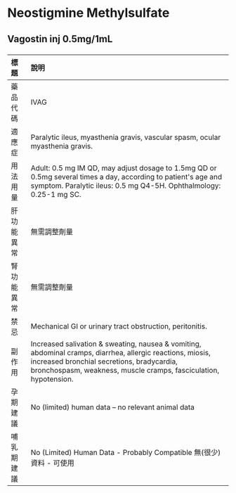 # Neostigmine Methylsulfate

## Vagostin inj 0.5mg/1mL

##### 

| 標題       | 說明                                                                                                                                                                                                                        |
|:-----------|:----------------------------------------------------------------------------------------------------------------------------------------------------------------------------------------------------------------------------|
| 藥品代碼   | IVAG                                                                                                                                                                                                                        |
| 適應症     | Paralytic ileus, myasthenia gravis, vascular spasm, ocular myasthenia gravis.                                                                                                                                               |
| 用法用量   | Adult: 0.5 mg IM QD, may adjust dosage to 1.5mg QD or 0.5mg several times a day, according to patient's age and symptom. Paralytic ileus: 0.5 mg Q4-5H. Ophthalmology: 0.25-1 mg SC.                                        |
| 肝功能異常 | 無需調整劑量                                                                                                                                                                                                                |
| 腎功能異常 | 無需調整劑量                                                                                                                                                                                                                |
| 禁忌       | Mechanical GI or urinary tract obstruction, peritonitis.                                                                                                                                                                    |
| 副作用     | Increased salivation & sweating, nausea & vomiting, abdominal cramps, diarrhea, allergic reactions, miosis, increased bronchial secretions, bradycardia, bronchospasm, weakness, muscle cramps, fasciculation, hypotension. |
| 孕期建議   | No (limited) human data – no relevant animal data                                                                                                                                                                           |
| 哺乳期建議 | No (Limited) Human Data - Probably Compatible 無(很少)資料 - 可使用                                                                                                                                                         |

